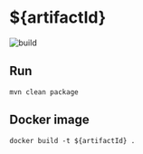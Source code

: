 # ${artifactId}
![build](https://travis-ci.org/rso-vaje-6315/${artifactId}.svg)

## Run

`mvn clean package`

## Docker image

`docker build -t ${artifactId} .`
